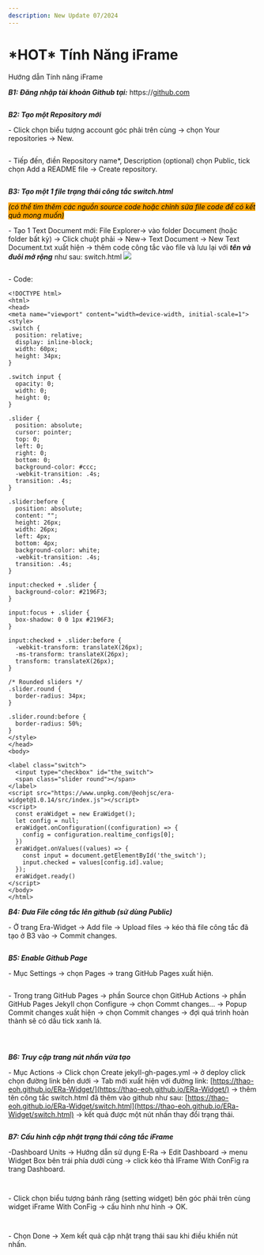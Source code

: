 ```yaml
---
description: New Update 07/2024
---
```


# \*HOT\* Tính Năng iFrame

Hướng dẫn Tính năng iFrame

_**B1: Đăng nhập tài khoản Github tại:**_ https://[github.com](https://github.com)

<figure><img src="../.gitbook/assets/image (383).png" alt=""><figcaption></figcaption></figure>

_**B2: Tạo một Repository mới**_

\- Click chọn biểu tượng account góc phải trên cùng -> chọn Your repositories -> New.

<figure><img src="../.gitbook/assets/image (384).png" alt=""><figcaption></figcaption></figure>

\- Tiếp đến, điền Repository name\*, Description (optional) chọn Public, tick chọn Add a README file -> Create repository.

<figure><img src="../.gitbook/assets/image (385).png" alt=""><figcaption></figcaption></figure>

_**B3: Tạo một 1 file trạng thái công tắc switch.html**_

_<mark style="background-color:orange;">(có thể tìm thêm các nguồn source code hoặc chỉnh sửa file code để có kết quả mong muốn)</mark>_

\- Tạo 1 Text Document mới: File Explorer-> vào folder Document (hoặc folder bất kỳ) -> Click chuột phải  -> New-> Text Document -> New Text Document.txt xuất hiện -> thêm code công tắc vào file và lưu lại với _**tên và đuôi mở rộng**_ như sau: switch.html  ![](<../.gitbook/assets/IFrame\_6.2 - Copy.JPG>)

<figure><img src="../.gitbook/assets/image (386).png" alt=""><figcaption></figcaption></figure>

\- Code:

```
<!DOCTYPE html>
<html>
<head>
<meta name="viewport" content="width=device-width, initial-scale=1">
<style>
.switch {
  position: relative;
  display: inline-block;
  width: 60px;
  height: 34px;
}
 
.switch input {
  opacity: 0;
  width: 0;
  height: 0;
}
 
.slider {
  position: absolute;
  cursor: pointer;
  top: 0;
  left: 0;
  right: 0;
  bottom: 0;
  background-color: #ccc;
  -webkit-transition: .4s;
  transition: .4s;
}
 
.slider:before {
  position: absolute;
  content: "";
  height: 26px;
  width: 26px;
  left: 4px;
  bottom: 4px;
  background-color: white;
  -webkit-transition: .4s;
  transition: .4s;
}
 
input:checked + .slider {
  background-color: #2196F3;
}
 
input:focus + .slider {
  box-shadow: 0 0 1px #2196F3;
}
 
input:checked + .slider:before {
  -webkit-transform: translateX(26px);
  -ms-transform: translateX(26px);
  transform: translateX(26px);
}
 
/* Rounded sliders */
.slider.round {
  border-radius: 34px;
}
 
.slider.round:before {
  border-radius: 50%;
}
</style>
</head>
<body>
 
<label class="switch">
  <input type="checkbox" id="the_switch">
  <span class="slider round"></span>
</label>
<script src="https://www.unpkg.com/@eohjsc/era-widget@1.0.14/src/index.js"></script>
<script>
  const eraWidget = new EraWidget();
  let config = null;
  eraWidget.onConfiguration((configuration) => {
    config = configuration.realtime_configs[0];
  })
  eraWidget.onValues((values) => {
    const input = document.getElementById('the_switch');
    input.checked = values[config.id].value;
  });
  eraWidget.ready()
</script>
</body>
</html>
```



_**B4: Đưa File công tắc lên github (sử dùng Public)**_

\- Ở trang Era-Widget -> Add file -> Upload files -> kéo thả file công tắc đã tạo ở B3 vào -> Commit changes.

<figure><img src="../.gitbook/assets/image (387).png" alt=""><figcaption></figcaption></figure>

_**B5: Enable Github Page**_

\- Mục Settings -> chọn Pages -> trang GitHub Pages xuất hiện.

<figure><img src="../.gitbook/assets/image (388).png" alt=""><figcaption></figcaption></figure>

\- Trong trang GitHub Pages -> phần Source chọn GitHub Actions -> phần GitHub Pages JekyII chọn Configure -> chọn Commt changes… -> Popup Commit changes xuất hiện -> chọn Commit changes -> đợi quá trình hoàn thành sẽ có dấu tick xanh lá.

<figure><img src="../.gitbook/assets/image (389).png" alt=""><figcaption></figcaption></figure>

<figure><img src="../.gitbook/assets/image (390).png" alt=""><figcaption></figcaption></figure>

<figure><img src="../.gitbook/assets/image (391).png" alt=""><figcaption></figcaption></figure>

_**B6: Truy cập trang nút nhấn vừa tạo**_

\- Mục Actions -> Click chọn Create jekyll-gh-pages.yml -> ở deploy click chọn đường link bên dưới -> Tab mới xuất hiện với đường link: [https://thao-eoh.github.io/ERa-Widget/](https://thao-eoh.github.io/ERa-Widget/) -> thêm tên công tắc switch.html đã thêm vào github như sau: [https://thao-eoh.github.io/ERa-Widget/switch.html](https://thao-eoh.github.io/ERa-Widget/switch.html) -> kết quả được một nút nhấn thay đổi trạng thái.

<figure><img src="../.gitbook/assets/image (392).png" alt=""><figcaption></figcaption></figure>

_**B7: Cấu hình cập nhật trạng thái công tắc iFrame**_

\-Dashboard Units -> Hướng dẫn sử dụng E-Ra -> Edit Dashboard -> menu Widget Box bên trái phía dưới cùng -> click kéo thả IFrame With ConFig ra trang Dashboard.

<figure><img src="../.gitbook/assets/image (7).png" alt=""><figcaption></figcaption></figure>

<figure><img src="../.gitbook/assets/image (8).png" alt=""><figcaption></figcaption></figure>

\- Click chọn biểu tượng bánh răng (setting widget) bên góc phải trên cùng widget iFrame With ConFig -> cấu hình như hình -> OK.

<figure><img src="../.gitbook/assets/image (9).png" alt=""><figcaption></figcaption></figure>

<figure><img src="../.gitbook/assets/image (10).png" alt=""><figcaption></figcaption></figure>

\- Chọn Done -> Xem kết quả cập nhật trạng thái sau khi điều khiển nút nhấn.

<figure><img src="../.gitbook/assets/image (11).png" alt=""><figcaption></figcaption></figure>
